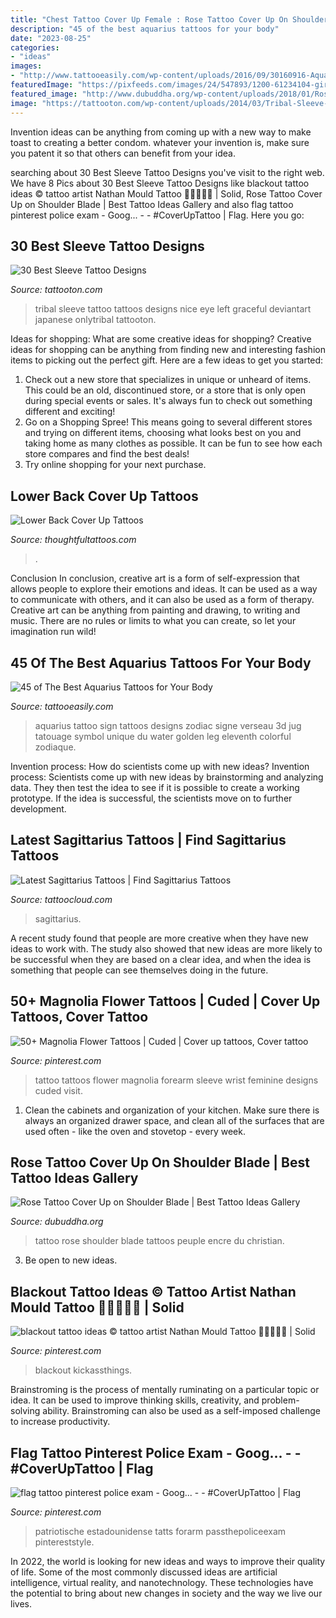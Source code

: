 ```yaml
---
title: "Chest Tattoo Cover Up Female : Rose Tattoo Cover Up On Shoulder Blade"
description: "45 of the best aquarius tattoos for your body"
date: "2023-08-25"
categories:
- "ideas"
images:
- "http://www.tattooeasily.com/wp-content/uploads/2016/09/30160916-Aquarius-tattoos.jpg"
featuredImage: "https://pixfeeds.com/images/24/547893/1200-61234104-girl-with-back-tattoo.jpg"
featured_image: "http://www.dubuddha.org/wp-content/uploads/2018/01/Rose-Tattoo-Cover-Up-by-Christian-L-Encre-du-Peuple-728x728.jpg"
image: "https://tattooton.com/wp-content/uploads/2014/03/Tribal-Sleeve-Tattoo-Design.jpg"
---
```



Invention ideas can be anything from coming up with a new way to make toast to creating a better condom. whatever your invention is, make sure you patent it so that others can benefit from your idea.

	

		
searching about 30 Best Sleeve Tattoo Designs you've visit to the right web. We have 8 Pics about 30 Best Sleeve Tattoo Designs like blackout tattoo ideas © tattoo artist Nathan Mould Tattoo 💙💙💙💙💙 | Solid, Rose Tattoo Cover Up on Shoulder Blade | Best Tattoo Ideas Gallery and also flag tattoo pinterest police exam - Goog... - - #CoverUpTattoo | Flag. Here you go:
		
    
## 30 Best Sleeve Tattoo Designs

<img loading=lazy src="https://tattooton.com/wp-content/uploads/2014/03/Tribal-Sleeve-Tattoo-Design.jpg" onerror="this.onerror=null;this.src='https://tse1.mm.bing.net/th?id=OIP.PKgroeC3LM_zjBdhLMfyvwHaJ4&amp;pid=15.1';" alt="30 Best Sleeve Tattoo Designs">

_Source: tattooton.com_

>tribal sleeve tattoo tattoos designs nice eye left graceful deviantart japanese onlytribal tattooton. 

	

Ideas for shopping: What are some creative ideas for shopping?
Creative ideas for shopping can be anything from finding new and interesting fashion items to picking out the perfect gift. Here are a few ideas to get you started: 
1. Check out a new store that specializes in unique or unheard of items. This could be an old, discontinued store, or a store that is only open during special events or sales. It's always fun to check out something different and exciting! 
2. Go on a Shopping Spree! This means going to several different stores and trying on different items, choosing what looks best on you and taking home as many clothes as possible. It can be fun to see how each store compares and find the best deals! 
3. Try online shopping for your next purchase.

    
## Lower Back Cover Up Tattoos

<img loading=lazy src="https://pixfeeds.com/images/24/547893/1200-61234104-girl-with-back-tattoo.jpg" onerror="this.onerror=null;this.src='https://tse2.mm.bing.net/th?id=OIP.Qb1h8xkxI16WZrnlS2QuxAHaEp&amp;pid=15.1';" alt="Lower Back Cover Up Tattoos">

_Source: thoughtfultattoos.com_

>. 

	

Conclusion
In conclusion, creative art is a form of self-expression that allows people to explore their emotions and ideas. It can be used as a way to communicate with others, and it can also be used as a form of therapy. Creative art can be anything from painting and drawing, to writing and music. There are no rules or limits to what you can create, so let your imagination run wild!

    
## 45 Of The Best Aquarius Tattoos For Your Body

<img loading=lazy src="http://www.tattooeasily.com/wp-content/uploads/2016/09/30160916-Aquarius-tattoos.jpg" onerror="this.onerror=null;this.src='https://tse1.mm.bing.net/th?id=OIP.diBXymGzkLYHyVXqVzP45wHaHa&amp;pid=15.1';" alt="45 of The Best Aquarius Tattoos for Your Body">

_Source: tattooeasily.com_

>aquarius tattoo sign tattoos designs zodiac signe verseau 3d jug tatouage symbol unique du water golden leg eleventh colorful zodiaque. 

	

Invention process: How do scientists come up with new ideas?
Invention process: Scientists come up with new ideas by brainstorming and analyzing data. They then test the idea to see if it is possible to create a working prototype. If the idea is successful, the scientists move on to further development.

    
## Latest Sagittarius Tattoos | Find Sagittarius Tattoos

<img loading=lazy src="https://tattoocloud.com/system/images/tatties/000/045/172/web/Sagittarius3-jpg.jpg?1435006138" onerror="this.onerror=null;this.src='https://tse4.mm.bing.net/th?id=OIP.IsPC4cOoLqGuT1R76VgR0gHaJ_&amp;pid=15.1';" alt="Latest Sagittarius Tattoos | Find Sagittarius Tattoos">

_Source: tattoocloud.com_

>sagittarius. 

	

A recent study found that people are more creative when they have new ideas to work with. The study also showed that new ideas are more likely to be successful when they are based on a clear idea, and when the idea is something that people can see themselves doing in the future.

    
## 50+ Magnolia Flower Tattoos | Cuded | Cover Up Tattoos, Cover Tattoo

<img loading=lazy src="https://i.pinimg.com/736x/fd/70/c0/fd70c0dc58cb48952342c5b0aa3dee06.jpg" onerror="this.onerror=null;this.src='https://tse1.mm.bing.net/th?id=OIP.y7CKmCajQ0GGid7G7CyIoAHaKA&amp;pid=15.1';" alt="50+ Magnolia Flower Tattoos | Cuded | Cover up tattoos, Cover tattoo">

_Source: pinterest.com_

>tattoo tattoos flower magnolia forearm sleeve wrist feminine designs cuded visit. 

	

1. Clean the cabinets and organization of your kitchen. Make sure there is always an organized drawer space, and clean all of the surfaces that are used often - like the oven and stovetop - every week.

    
## Rose Tattoo Cover Up On Shoulder Blade | Best Tattoo Ideas Gallery

<img loading=lazy src="http://www.dubuddha.org/wp-content/uploads/2018/01/Rose-Tattoo-Cover-Up-by-Christian-L-Encre-du-Peuple-728x728.jpg" onerror="this.onerror=null;this.src='https://tse2.mm.bing.net/th?id=OIP.jZmm7xyzq78p5BNp-sqPKwHaHa&amp;pid=15.1';" alt="Rose Tattoo Cover Up on Shoulder Blade | Best Tattoo Ideas Gallery">

_Source: dubuddha.org_

>tattoo rose shoulder blade tattoos peuple encre du christian. 

	

3. Be open to new ideas.

    
## Blackout Tattoo Ideas © Tattoo Artist Nathan Mould Tattoo 💙💙💙💙💙 | Solid

<img loading=lazy src="https://i.pinimg.com/736x/64/0d/28/640d284f880d3c4972669d5470a8476c.jpg" onerror="this.onerror=null;this.src='https://tse2.mm.bing.net/th?id=OIP.pP-6gLIJD0kWFc8XJKLv7AHaKC&amp;pid=15.1';" alt="blackout tattoo ideas © tattoo artist Nathan Mould Tattoo 💙💙💙💙💙 | Solid">

_Source: pinterest.com_

>blackout kickassthings. 

	

Brainstroming is the process of mentally ruminating on a particular topic or idea. It can be used to improve thinking skills, creativity, and problem-solving ability. Brainstroming can also be used as a self-imposed challenge to increase productivity.

    
## Flag Tattoo Pinterest Police Exam - Goog... - - #CoverUpTattoo | Flag

<img loading=lazy src="https://i.pinimg.com/736x/ce/b7/97/ceb797c04bc5d12af85b0020b6317487.jpg" onerror="this.onerror=null;this.src='https://tse2.mm.bing.net/th?id=OIP.YYwXCWd2EZUwQwJFOv2KvgHaJ3&amp;pid=15.1';" alt="flag tattoo pinterest police exam - Goog... - - #CoverUpTattoo | Flag">

_Source: pinterest.com_

>patriotische estadounidense tatts forarm passthepoliceexam pintereststyle. 

	

In 2022, the world is looking for new ideas and ways to improve their quality of life. Some of the most commonly discussed ideas are artificial intelligence, virtual reality, and nanotechnology. These technologies have the potential to bring about new changes in society and the way we live our lives.

